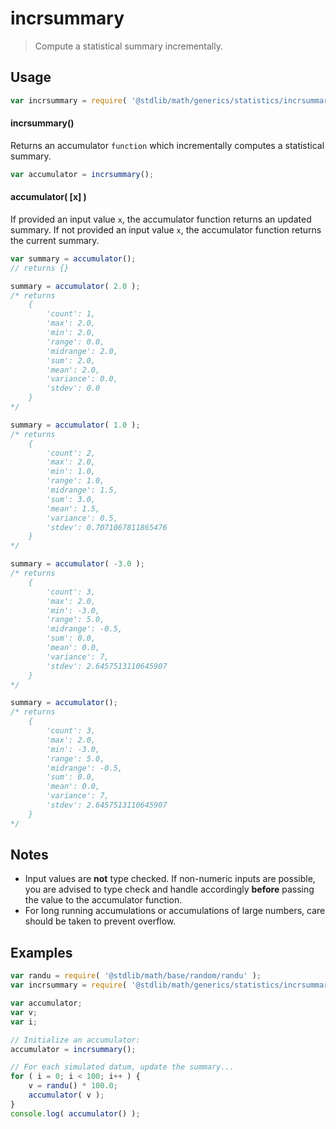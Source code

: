 # incrsummary

> Compute a statistical summary incrementally.


<section class="usage">

## Usage

``` javascript
var incrsummary = require( '@stdlib/math/generics/statistics/incrsummary' );
```

#### incrsummary()

Returns an accumulator `function` which incrementally computes a statistical summary.

``` javascript
var accumulator = incrsummary();
```

#### accumulator( \[x\] )

If provided an input value `x`, the accumulator function returns an updated summary. If not provided an input value `x`, the accumulator function returns the current summary.

``` javascript
var summary = accumulator();
// returns {}

summary = accumulator( 2.0 );
/* returns
    {
        'count': 1,
        'max': 2.0,
        'min': 2.0,
        'range': 0.0,
        'midrange': 2.0,
        'sum': 2.0,
        'mean': 2.0,
        'variance': 0.0,
        'stdev': 0.0
    }
*/

summary = accumulator( 1.0 );
/* returns
    {
        'count': 2,
        'max': 2.0,
        'min': 1.0,
        'range': 1.0,
        'midrange': 1.5,
        'sum': 3.0,
        'mean': 1.5,
        'variance': 0.5,
        'stdev': 0.7071067811865476
    }
*/

summary = accumulator( -3.0 );
/* returns
    {
        'count': 3,
        'max': 2.0,
        'min': -3.0,
        'range': 5.0,
        'midrange': -0.5,
        'sum': 0.0,
        'mean': 0.0,
        'variance': 7,
        'stdev': 2.6457513110645907
    }
*/

summary = accumulator();
/* returns
    {
        'count': 3,
        'max': 2.0,
        'min': -3.0,
        'range': 5.0,
        'midrange': -0.5,
        'sum': 0.0,
        'mean': 0.0,
        'variance': 7,
        'stdev': 2.6457513110645907
    }
*/
```

</section>

<!-- /.usage -->


<section class="notes">

## Notes

* Input values are __not__ type checked. If non-numeric inputs are possible, you are advised to type check and handle accordingly __before__ passing the value to the accumulator function.
* For long running accumulations or accumulations of large numbers, care should be taken to prevent overflow.

</section>

<!-- /.notes -->


<section class="examples">

## Examples

``` javascript
var randu = require( '@stdlib/math/base/random/randu' );
var incrsummary = require( '@stdlib/math/generics/statistics/incrsummary' );

var accumulator;
var v;
var i;

// Initialize an accumulator:
accumulator = incrsummary();

// For each simulated datum, update the summary...
for ( i = 0; i < 100; i++ ) {
    v = randu() * 100.0;
    accumulator( v );
}
console.log( accumulator() );
```

</section>

<!-- /.examples -->


<section class="links">

</section>

<!-- /.links -->

